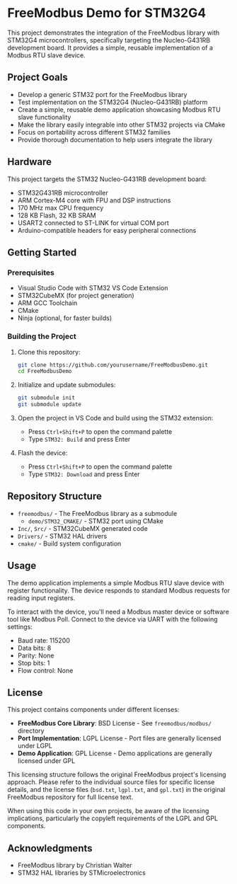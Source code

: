 # FreeModbus Demo for STM32G4

This project demonstrates the integration of the FreeModbus library with STM32G4 microcontrollers, specifically targeting the Nucleo-G431RB development board. It provides a simple, reusable implementation of a Modbus RTU slave device.

## Project Goals

- Develop a generic STM32 port for the FreeModbus library
- Test implementation on the STM32G4 (Nucleo-G431RB) platform
- Create a simple, reusable demo application showcasing Modbus RTU slave functionality
- Make the library easily integrable into other STM32 projects via CMake
- Focus on portability across different STM32 families
- Provide thorough documentation to help users integrate the library

## Hardware

This project targets the STM32 Nucleo-G431RB development board:

- STM32G431RB microcontroller
- ARM Cortex-M4 core with FPU and DSP instructions
- 170 MHz max CPU frequency
- 128 KB Flash, 32 KB SRAM
- USART2 connected to ST-LINK for virtual COM port
- Arduino-compatible headers for easy peripheral connections

## Getting Started

### Prerequisites

- Visual Studio Code with STM32 VS Code Extension
- STM32CubeMX (for project generation)
- ARM GCC Toolchain
- CMake
- Ninja (optional, for faster builds)

### Building the Project

1. Clone this repository:
   ```bash
   git clone https://github.com/yourusername/FreeModbusDemo.git
   cd FreeModbusDemo
   ```

2. Initialize and update submodules:
   ```bash
   git submodule init
   git submodule update
   ```

3. Open the project in VS Code and build using the STM32 extension:
   - Press `Ctrl+Shift+P` to open the command palette
   - Type `STM32: Build` and press Enter

4. Flash the device:
   - Press `Ctrl+Shift+P` to open the command palette
   - Type `STM32: Download` and press Enter

## Repository Structure

- `freemodbus/` - The FreeModbus library as a submodule
  - `demo/STM32_CMAKE/` - STM32 port using CMake
- `Inc/`, `Src/` - STM32CubeMX generated code
- `Drivers/` - STM32 HAL drivers
- `cmake/` - Build system configuration

## Usage

The demo application implements a simple Modbus RTU slave device with register functionality. The device responds to standard Modbus requests for reading input registers.

To interact with the device, you'll need a Modbus master device or software tool like Modbus Poll. Connect to the device via UART with the following settings:

- Baud rate: 115200
- Data bits: 8
- Parity: None
- Stop bits: 1
- Flow control: None

## License

This project contains components under different licenses:

- **FreeModbus Core Library**: BSD License - See `freemodbus/modbus/` directory
- **Port Implementation**: LGPL License - Port files are generally licensed under LGPL
- **Demo Application**: GPL License - Demo applications are generally licensed under GPL

This licensing structure follows the original FreeModbus project's licensing approach. Please refer to the individual source files for specific license details, and the license files (`bsd.txt`, `lgpl.txt`, and `gpl.txt`) in the original FreeModbus repository for full license text.

When using this code in your own projects, be aware of the licensing implications, particularly the copyleft requirements of the LGPL and GPL components.

## Acknowledgments

- FreeModbus library by Christian Walter
- STM32 HAL libraries by STMicroelectronics
